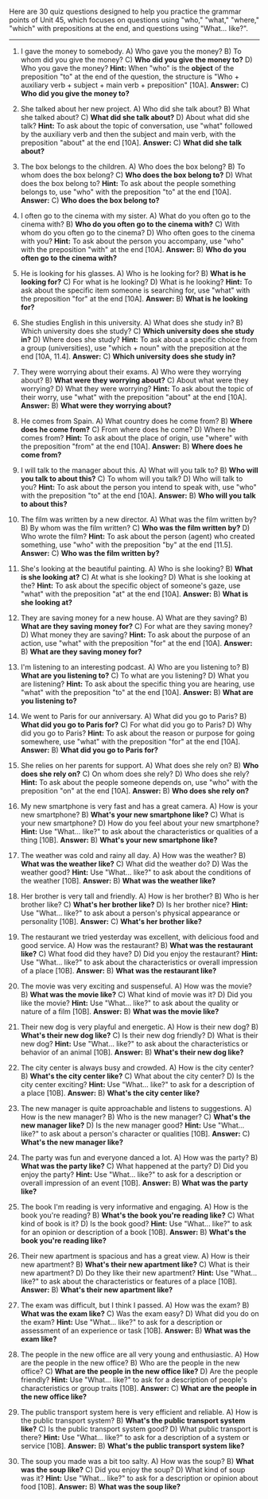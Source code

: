 Here are 30 quiz questions designed to help you practice the grammar points of Unit 45, which focuses on questions using "who," "what," "where," "which" with prepositions at the end, and questions using "What... like?".

***

1.  I gave the money to somebody.
    A) Who gave you the money?
    B) To whom did you give the money?
    C) **Who did you give the money to?**
    D) Who you gave the money?
    **Hint:** When "who" is the **object** of the preposition "to" at the end of the question, the structure is "Who + auxiliary verb + subject + main verb + preposition" [10A].
    **Answer:** C) **Who did you give the money to?**

2.  She talked about her new project.
    A) Who did she talk about?
    B) What she talked about?
    C) **What did she talk about?**
    D) About what did she talk?
    **Hint:** To ask about the topic of conversation, use "what" followed by the auxiliary verb and then the subject and main verb, with the preposition "about" at the end [10A].
    **Answer:** C) **What did she talk about?**

3.  The box belongs to the children.
    A) Who does the box belong?
    B) To whom does the box belong?
    C) **Who does the box belong to?**
    D) What does the box belong to?
    **Hint:** To ask about the people something belongs to, use "who" with the preposition "to" at the end [10A].
    **Answer:** C) **Who does the box belong to?**

4.  I often go to the cinema with my sister.
    A) What do you often go to the cinema with?
    B) **Who do you often go to the cinema with?**
    C) With whom do you often go to the cinema?
    D) Who often goes to the cinema with you?
    **Hint:** To ask about the person you accompany, use "who" with the preposition "with" at the end [10A].
    **Answer:** B) **Who do you often go to the cinema with?**

5.  He is looking for his glasses.
    A) Who is he looking for?
    B) **What is he looking for?**
    C) For what is he looking?
    D) What is he looking?
    **Hint:** To ask about the specific item someone is searching for, use "what" with the preposition "for" at the end [10A].
    **Answer:** B) **What is he looking for?**

6.  She studies English in this university.
    A) What does she study in?
    B) Which university does she study?
    C) **Which university does she study in?**
    D) Where does she study?
    **Hint:** To ask about a specific choice from a group (universities), use "which + noun" with the preposition at the end [10A, 11.4].
    **Answer:** C) **Which university does she study in?**

7.  They were worrying about their exams.
    A) Who were they worrying about?
    B) **What were they worrying about?**
    C) About what were they worrying?
    D) What they were worrying?
    **Hint:** To ask about the topic of their worry, use "what" with the preposition "about" at the end [10A].
    **Answer:** B) **What were they worrying about?**

8.  He comes from Spain.
    A) What country does he come from?
    B) **Where does he come from?**
    C) From where does he come?
    D) Where he comes from?
    **Hint:** To ask about the place of origin, use "where" with the preposition "from" at the end [10A].
    **Answer:** B) **Where does he come from?**

9.  I will talk to the manager about this.
    A) What will you talk to?
    B) **Who will you talk to about this?**
    C) To whom will you talk?
    D) Who will talk to you?
    **Hint:** To ask about the person you intend to speak with, use "who" with the preposition "to" at the end [10A].
    **Answer:** B) **Who will you talk to about this?**

10. The film was written by a new director.
    A) What was the film written by?
    B) By whom was the film written?
    C) **Who was the film written by?**
    D) Who wrote the film?
    **Hint:** To ask about the person (agent) who created something, use "who" with the preposition "by" at the end [11.5].
    **Answer:** C) **Who was the film written by?**

11. She's looking at the beautiful painting.
    A) Who is she looking?
    B) **What is she looking at?**
    C) At what is she looking?
    D) What is she looking at the?
    **Hint:** To ask about the specific object of someone's gaze, use "what" with the preposition "at" at the end [10A].
    **Answer:** B) **What is she looking at?**

12. They are saving money for a new house.
    A) What are they saving?
    B) **What are they saving money for?**
    C) For what are they saving money?
    D) What money they are saving?
    **Hint:** To ask about the purpose of an action, use "what" with the preposition "for" at the end [10A].
    **Answer:** B) **What are they saving money for?**

13. I'm listening to an interesting podcast.
    A) Who are you listening to?
    B) **What are you listening to?**
    C) To what are you listening?
    D) What you are listening?
    **Hint:** To ask about the specific thing you are hearing, use "what" with the preposition "to" at the end [10A].
    **Answer:** B) **What are you listening to?**

14. We went to Paris for our anniversary.
    A) What did you go to Paris?
    B) **What did you go to Paris for?**
    C) For what did you go to Paris?
    D) Why did you go to Paris?
    **Hint:** To ask about the reason or purpose for going somewhere, use "what" with the preposition "for" at the end [10A].
    **Answer:** B) **What did you go to Paris for?**

15. She relies on her parents for support.
    A) What does she rely on?
    B) **Who does she rely on?**
    C) On whom does she rely?
    D) Who does she rely?
    **Hint:** To ask about the people someone depends on, use "who" with the preposition "on" at the end [10A].
    **Answer:** B) **Who does she rely on?**

16. My new smartphone is very fast and has a great camera.
    A) How is your new smartphone?
    B) **What's your new smartphone like?**
    C) What is your new smartphone?
    D) How do you feel about your new smartphone?
    **Hint:** Use "What... like?" to ask about the characteristics or qualities of a thing [10B].
    **Answer:** B) **What's your new smartphone like?**

17. The weather was cold and rainy all day.
    A) How was the weather?
    B) **What was the weather like?**
    C) What did the weather do?
    D) Was the weather good?
    **Hint:** Use "What... like?" to ask about the conditions of the weather [10B].
    **Answer:** B) **What was the weather like?**

18. Her brother is very tall and friendly.
    A) How is her brother?
    B) Who is her brother like?
    C) **What's her brother like?**
    D) Is her brother nice?
    **Hint:** Use "What... like?" to ask about a person's physical appearance or personality [10B].
    **Answer:** C) **What's her brother like?**

19. The restaurant we tried yesterday was excellent, with delicious food and good service.
    A) How was the restaurant?
    B) **What was the restaurant like?**
    C) What food did they have?
    D) Did you enjoy the restaurant?
    **Hint:** Use "What... like?" to ask about the characteristics or overall impression of a place [10B].
    **Answer:** B) **What was the restaurant like?**

20. The movie was very exciting and suspenseful.
    A) How was the movie?
    B) **What was the movie like?**
    C) What kind of movie was it?
    D) Did you like the movie?
    **Hint:** Use "What... like?" to ask about the quality or nature of a film [10B].
    **Answer:** B) **What was the movie like?**

21. Their new dog is very playful and energetic.
    A) How is their new dog?
    B) **What's their new dog like?**
    C) Is their new dog friendly?
    D) What is their new dog?
    **Hint:** Use "What... like?" to ask about the characteristics or behavior of an animal [10B].
    **Answer:** B) **What's their new dog like?**

22. The city center is always busy and crowded.
    A) How is the city center?
    B) **What's the city center like?**
    C) What about the city center?
    D) Is the city center exciting?
    **Hint:** Use "What... like?" to ask for a description of a place [10B].
    **Answer:** B) **What's the city center like?**

23. The new manager is quite approachable and listens to suggestions.
    A) How is the new manager?
    B) Who is the new manager?
    C) **What's the new manager like?**
    D) Is the new manager good?
    **Hint:** Use "What... like?" to ask about a person's character or qualities [10B].
    **Answer:** C) **What's the new manager like?**

24. The party was fun and everyone danced a lot.
    A) How was the party?
    B) **What was the party like?**
    C) What happened at the party?
    D) Did you enjoy the party?
    **Hint:** Use "What... like?" to ask for a description or overall impression of an event [10B].
    **Answer:** B) **What was the party like?**

25. The book I'm reading is very informative and engaging.
    A) How is the book you're reading?
    B) **What's the book you're reading like?**
    C) What kind of book is it?
    D) Is the book good?
    **Hint:** Use "What... like?" to ask for an opinion or description of a book [10B].
    **Answer:** B) **What's the book you're reading like?**

26. Their new apartment is spacious and has a great view.
    A) How is their new apartment?
    B) **What's their new apartment like?**
    C) What is their new apartment?
    D) Do they like their new apartment?
    **Hint:** Use "What... like?" to ask about the characteristics or features of a place [10B].
    **Answer:** B) **What's their new apartment like?**

27. The exam was difficult, but I think I passed.
    A) How was the exam?
    B) **What was the exam like?**
    C) Was the exam easy?
    D) What did you do on the exam?
    **Hint:** Use "What... like?" to ask for a description or assessment of an experience or task [10B].
    **Answer:** B) **What was the exam like?**

28. The people in the new office are all very young and enthusiastic.
    A) How are the people in the new office?
    B) Who are the people in the new office?
    C) **What are the people in the new office like?**
    D) Are the people friendly?
    **Hint:** Use "What... like?" to ask for a description of people's characteristics or group traits [10B].
    **Answer:** C) **What are the people in the new office like?**

29. The public transport system here is very efficient and reliable.
    A) How is the public transport system?
    B) **What's the public transport system like?**
    C) Is the public transport system good?
    D) What public transport is there?
    **Hint:** Use "What... like?" to ask for a description of a system or service [10B].
    **Answer:** B) **What's the public transport system like?**

30. The soup you made was a bit too salty.
    A) How was the soup?
    B) **What was the soup like?**
    C) Did you enjoy the soup?
    D) What kind of soup was it?
    **Hint:** Use "What... like?" to ask for a description or opinion about food [10B].
    **Answer:** B) **What was the soup like?**